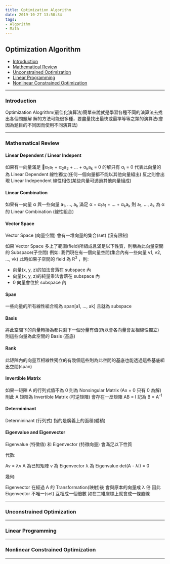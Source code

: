 ```yaml
---
title: Optimization Algorithm
date: 2019-10-27 13:50:34
tags:
- Algorithm
- Math
---
```


## Optimization Algorithm

* [Introduction](#Introduction)
* [Mathematical Review](#Mathematical-Review)
* [Unconstrained Optimization](#Unconstrained-Optimization)
* [Linear Programming](#Linear-Programming)
* [Nonlinear Constrained Optimization](#Nonlinear-Constrained-Optimization)

<!--more-->

---

### Introduction

Optimization Alogrithm(最佳化演算法)簡單來說就是學習各種不同的演算法去找出各個問題解
解的方法可能很多種，要盡量找出最快或最準等等之類的演算法(會因為題目的不同因而使用不同演算法)

---

### Mathematical Review

#### Linear Dependent / Linear Indepent

如果有一向量滿足 α<sub>1</sub>a<sub>1</sub> + α<sub>2</sub>a<sub>2</sub> + ... + α<sub>k</sub>a<sub>k</sub> = 0
的解只有 α<sub>i</sub> = 0
代表此向量的為 Linear Dependent 線性獨立(任何一個向量都不能以其他向量組出)
反之則會出現 Linear Independent 線性相依(某些向量可透過其他向量組成)

#### Linear Combination

如果有一向量 α 與一些向量 a<sub>1</sub>, ..., a<sub>k</sub>
滿足 α = α<sub>1</sub>a<sub>1</sub> + ... + α<sub>k</sub>a<sub>k</sub>
則 a<sub>1</sub>, ..., a<sub>k</sub> 為 α 的 Linear Combination (線性組合)

#### Vector Space

Vector Space (向量空間)  會有一堆向量的集合(set)  (沒有限制)

如果 Vector Space 多上了範圍(field)所組成且滿足以下性質，則稱為此向量空間的 Subspace(子空間)
例如:
我們現在有一個向量空間(集合內有一些向量 v1, v2, ..., vk)
此時如果子空間的 field 為 R<sup>3</sup> ，則:

* 向量(x, y, z)的加法會落在 subspace 內
* 向量(x, y, z)的純量乘法會落在 subspace 內
* 0 向量會位於 subspace 內

#### Span

一些向量的所有線性組合稱為 span[a1, ..., ak] 且就為 subspace

#### Basis

將此空間下的向量轉換為都只剩下一個分量有值(所以會各向量會互相線性獨立)
則這些向量為此空間的 Basis (基底)

#### Rank

此矩陣內的向量互相線性獨立的有幾個這些則為此空間的基底也能透過這些基底組出空間(span)

#### Invertible Matrix

如果一矩陣 A 的行列式值不為 0 則為 Nonsingular Matrix (Ax = 0 只有 0 為解)
則此 A 矩陣為 Invertible Matrix (可逆矩陣)
會存在一反矩陣 AB = I 記為 B = A<sup>-1</sup> 

#### Determininant

Determininant (行列式) 指的是廣義上的面積(體積)

#### Eigenvalue and Eigenvector

Eigenvalue (特徵值) 和 Eigenvector (特徵向量) 會滿足以下性質

代數:

Av = λv
A 為已知矩陣  v 為 Eigenvector λ 為 Eigenvalue
det(A - λI) = 0

幾何:

Eigenvector 在經過 A 的 Transformation(映射)後 會與原本的向量成 λ 倍
因此 Eigenvector 不唯一(set) 互相成一個倍數 如在二維座標上就會成一條直線

---

### Unconstrained Optimization

---

### Linear Programming

---

### Nonlinear Constrained Optimization

---